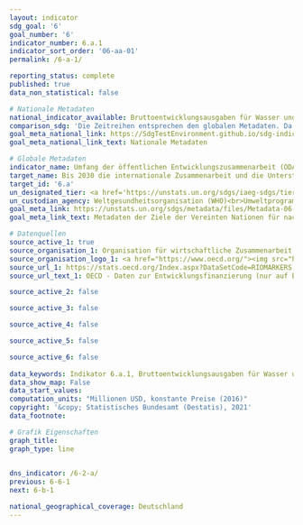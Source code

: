 ```yaml
---
layout: indicator    
sdg_goal: '6'    
goal_number: '6'    
indicator_number: 6.a.1    
indicator_sort_order: '06-aa-01'    
permalink: /6-a-1/    

reporting_status: complete    
published: true    
data_non_statistical: false    

# Nationale Metadaten    
national_indicator_available: Bruttoentwicklungsausgaben für Wasser und Sanitär <br> Bruttoentwicklungsausgaben für verwandte Zwecke    
comparison_sdg: 'Die Zeitreihen entsprechen den globalen Metadaten. Da die globalen Metadaten nicht spezifizieren, ob auch "Bruttoentwicklungsausgaben für verwandte Zwecke" dem SDG Indikator zuzurechnen sind, werden diese in einer separaten Zeitreihe geführt.'    
goal_meta_national_link: https://SdgTestEnvironment.github.io/sdg-indicators/public/MetaDe/6.a.1.pdf    
goal_meta_national_link_text: Nationale Metadaten    

# Globale Metadaten    
indicator_name: Umfang der öffentlichen Entwicklungszusammenarbeit (ODA) für Wasser- und Sanitärversorgung, die Teil eines geregelten öffentlichen Haushaltsplans ist    
target_name: Bis 2030 die internationale Zusammenarbeit und die Unterstützung der Entwicklungsländer beim Kapazitätsaufbau für Aktivitäten und Programme im Bereich der Wasser- und Sanitärversorgung ausbauen, einschließlich der Wassersammlung und -speicherung, Entsalzung, effizienten Wassernutzung, Abwasserbehandlung, Wiederaufbereitungs- und Wiederverwendungstechnologien    
target_id: '6.a'    
un_designated_tier: <a href='https://unstats.un.org/sdgs/iaeg-sdgs/tier-classification/' title='Klicken Sie hier um weitere Informationen zur UN-Tier-Klassifikation zu erhalten.'>Tier I</a>    
un_custodian_agency: Weltgesundheitsorganisation (WHO)<br>Umweltprogramm der Vereinten Nationen (UNEP)<br>Organisation für wirtschaftliche Zusammenarbeit und Entwicklung (OECD)    
goal_meta_link: https://unstats.un.org/sdgs/metadata/files/Metadata-06-0A-01.pdf    
goal_meta_link_text: Metadaten der Ziele der Vereinten Nationen für nachhaltige Entwicklung    

# Datenquellen
source_active_1: true
source_organisation_1: Organisation für wirtschaftliche Zusammenarbeit und Entwicklung (OECD)
source_organisation_logo_1: <a href="https://www.oecd.org/"><img src="https://g205sdgs.github.io/sdg-indicators/public/OrgImgDe/oecd.png" alt="Logo oecd" style="height:60px; width:148px"/></a>
source_url_1: https://stats.oecd.org/Index.aspx?DataSetCode=RIOMARKERS
source_url_text_1: OECD - Daten zur Entwicklungsfinanzierung (nur auf Englisch und Französisch verfügbar)

source_active_2: false

source_active_3: false

source_active_4: false

source_active_5: false

source_active_6: false
    
data_keywords: Indikator 6.a.1, Bruttoentwicklungsausgaben für Wasser und Sanitär, Bruttoentwicklungsausgaben für verwandte Zwecke, Weltgesundheitsorganisation (WHO), Umweltprogramm der Vereinten Nationen (UNEP), Organisation für wirtschaftliche Zusammenarbeit und Entwi    
data_show_map: False    
data_start_values:     
computation_units: "Millionen USD, konstante Preise (2016)"    
copyright: '&copy; Statistisches Bundesamt (Destatis), 2021'    
data_footnote:     

# Grafik Eigenschaften    
graph_title:     
graph_type: line    
    

dns_indicator: /6-2-a/
previous: 6-6-1    
next: 6-b-1    

national_geographical_coverage: Deutschland    
---
```


<span></span>